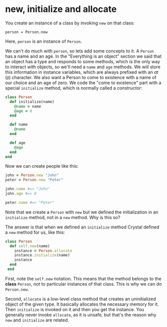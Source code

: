 # new, initialize and allocate

You create an instance of a class by invoking `new` on that class:

```
person = Person.new
```

Here, `person` is an instance of `Person`.

We can't do much with `person`, so lets add some concepts to it. A `Person` has a name and an age. In the "Everything is an object" section we said that an object has a type and responds to some methods, which is the only way to interact with objects, so we'll need a `name` and `age` methods. We will store this information in instance variables, which are always prefixed with an *at* (`@`) character. We also want a Person to come to existence with a name of our choice and an age of zero. We code the "come to existence" part with a special `initialize` method, which is normally called a *constructor*:

``` ruby
class Person
  def initialize(name)
    @name = name
    @age = 0
  end

  def name
    @name
  end

  def age
    @age
  end
end
```

Now we can create people like this:

``` ruby
john = Person.new "John"
peter = Person.new "Peter"

john.name #=> "John"
john.age #=> 0

peter.name #=> "Peter"
```

Note that we create a `Person` with `new` but we defined the initialization in an `initialize` method, not in a `new` method. Why is this so?

The answer is that when we defined an `initialize` method Crystal defined a `new` method for us, like this:

``` ruby
class Person
  def self.new(name)
    instance = Person.allocate
    instance.initialize(name)
    instance
  end
 end
```

First, note the `self.new` notation. This means that the method belongs to the **class** `Person`, not to particular instances of that class. This is why we can do `Person.new`.

Second, `allocate` is a low-level class method that creates an uninitialized object of the given type. It basically allocates the necessary memory for it. Then `initialize` is invoked on it and then you get the instance. You generally never invoke `allocate`, as it is unsafe, but that's the reason why `new` and `initialize` are related.


